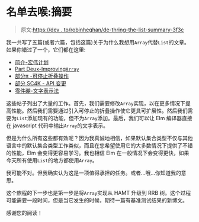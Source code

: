 # 名单去喉:摘要

> 原文:[https://dev . to/robinheghan/de-thring-the-list-summary-3f3c](https://dev.to/robinheghan/de-throning-the-list-summary-3f3c)

我一共写了五篇(或者六篇，包括这篇)关于为什么我想用`Array`代替`List`的文章。如果你错过了一个，它们都在这里:

*   [简介-宏伟计划](https://dev.to/skinney/de-throning-the-list-2fjk)
*   [Part Deux-Improving`Array`](https://dev.to/skinney/de-throning-the-list-part-deux-4idm)
*   [部分π -可停止折叠操作](https://dev.to/skinney/de-throning-the-list-part--44dl)
*   [部分 SC4K - API 变更](https://dev.to/skinney/de-throning-the-list-part-sc4k-4e3n)
*   [零件硼-文字表示法](https://dev.to/skinney/de-throning-the-list-part-boron-185)

这些帖子列出了大量的工作。首先，我们需要修改`Array`实现，以在更多情况下提高性能。然后我们需要通过引入可停止的折叠操作使它更具可扩展性。然后我们需要为`List`添加现有的功能，但不为`Array`添加。最后，我们可以让 Elm 编译器直接在 javascript 代码中输出`Array`的文字表示。

但是为什么所有这些都有效呢？因为我真诚地相信，如果默认集合类型不仅与其他语言中的默认集合类型工作类似，而且在您希望使用它的大多数情况下提供了不错的性能，Elm 会变得更容易学习。我也相信 Elm 在一般情况下会变得更快，如果今天所有使用`List`的地方都使用`Array`。

我可能不对。但我确实认为这是一项值得承担的任务。或者...哦...你知道我的意思。

这个旅程的下一步也是第一步是将`Array`实现从 HAMT 升级到 RRB 树。这个过程可能需要一段时间，但是当它发生的时候，期待一篇有基准测试结果的新博文。

感谢您的阅读！